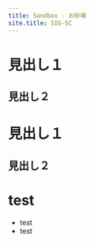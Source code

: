 ```yaml
---
title: Sandbox - お砂場
site.title: SIG-SC
---
```


# 見出し１
## 見出し２
# 見出し１
## 見出し２

# test
* test
* test

